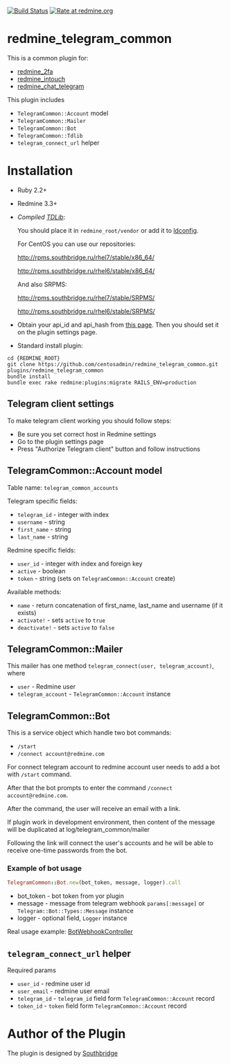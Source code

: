[![Build Status](https://travis-ci.org/centosadmin/redmine_telegram_common.svg?branch=master)](https://travis-ci.org/centosadmin/redmine_telegram_common)
[![Rate at redmine.org](http://img.shields.io/badge/rate%20at-redmine.org-blue.svg?style=flat)](http://www.redmine.org/plugins/redmine_telegram_common)

# redmine_telegram_common

This is a common plugin for:
* [redmine_2fa](https://github.com/centosadmin/redmine_2fa)
* [redmine_intouch](https://github.com/centosadmin/redmine_intouch)
* [redmine_chat_telegram](https://github.com/centosadmin/redmine_chat_telegram)

This plugin includes

* `TelegramCommon::Account` model
* `TelegramCommon::Mailer`
* `TelegramCommon::Bot`
* `TelegramCommon::Tdlib`
* `telegram_connect_url` helper

# Installation

* Ruby 2.2+
* Redmine 3.3+
* *Compiled [TDLib](https://github.com/tdlib/td)*:

  You should place it in `redmine_root/vendor` or add it to [ldconfig](https://www.systutorials.com/docs/linux/man/8-ldconfig/).

  For CentOS you can use our repositories:

  http://rpms.southbridge.ru/rhel7/stable/x86_64/

  http://rpms.southbridge.ru/rhel6/stable/x86_64/

  And also SRPMS:

  http://rpms.southbridge.ru/rhel7/stable/SRPMS/

  http://rpms.southbridge.ru/rhel6/stable/SRPMS/

* Obtain your api_id and api_hash from [this page](https://my.telegram.org/apps). Then you should set it on the plugin settings page.

* Standard install plugin:

```
cd {REDMINE_ROOT}
git clone https://github.com/centosadmin/redmine_telegram_common.git plugins/redmine_telegram_common
bundle install
bundle exec rake redmine:plugins:migrate RAILS_ENV=production
```

## Telegram client settings

To make telegram client working you should follow steps:

* Be sure you set correct host in Redmine settings
* Go to the plugin settings page
* Press "Authorize Telegram client" button and follow instructions
## TelegramCommon::Account model

Table name: `telegram_common_accounts`

Telegram specific fields:
* `telegram_id` - integer with index
* `username` - string
* `first_name` - string
* `last_name` - string

Redmine specific fields:
* `user_id` - integer with index and foreign key
* `active` - boolean
* `token` - string (sets on `TelegramCommon::Account` create)

Available methods:
* `name` - return concatenation of first_name, last_name and username (if it exists)
* `activate!`  - sets `active` to `true`
* `deactivate!`  - sets `active` to `false`

## TelegramCommon::Mailer

This mailer has one method `telegram_connect(user, telegram_account)`, where
* `user` - Redmine user
* `telegram_account` - `TelegramCommon::Account` instance

## TelegramCommon::Bot

This is a service object which handle two bot commands:
* `/start`
* `/connect account@redmine.com`

For connect telegram account to redmine account user needs to add a bot with `/start` command.

After that the bot prompts to enter the command `/connect account@redmine.com`.

After the command, the user will receive an email with a link.

If plugin work in development environment, then content of the message will be duplicated at log/telegram_common/mailer

Following the link will connect the user's accounts and he will be able to receive one-time passwords from the bot.

### Example of bot usage

```ruby
TelegramCommon::Bot.new(bot_token, message, logger).call
```

* bot_token - bot token from yor plugin
* message - message from telegram webhook `params[:message]` or `Telegram::Bot::Types::Message` instance
* logger - optional field, `Logger` instance

Real usage example: [BotWebhookController](https://github.com/centosadmin/redmine_2fa/blob/master/app/controllers/otp_bot_webhook_controller.rb)

## `telegram_connect_url` helper

Required params
* `user_id` - redmine user id
* `user_email` - redmine user email
* `telegram_id` - `telegram_id` field form `TelegramCommon::Account` record
* `token_id` - `token` field form `TelegramCommon::Account` record

# Author of the Plugin

The plugin is designed by [Southbridge](https://southbridge.io)

